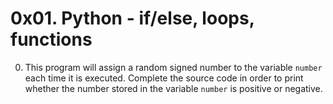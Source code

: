 # 0x01. Python - if/else, loops, functions

0.  This program will assign a random signed number to the variable `number` each time it is executed. Complete the source code in order to print whether the number stored in the variable `number` is positive or negative.

